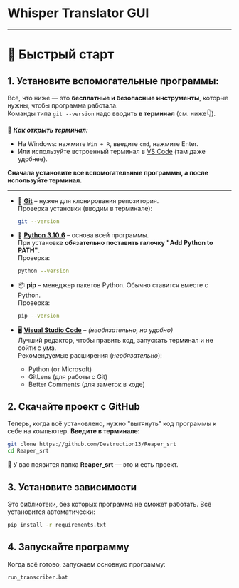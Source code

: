 # Whisper Translator GUI

---

# 🚀 Быстрый старт

## 1. **Установите вспомогательные программы:**

   Всё, что ниже — это **бесплатные и безопасные инструменты**, которые нужны, чтобы программа работала.  
   Команды типа `git --version` надо вводить **в терминал** (см. ниже👇).

   📌 ***Как открыть терминал:***
   - На Windows: нажмите `Win + R`, введите `cmd`, нажмите Enter.
   - Или используйте встроенный терминал в [VS Code](https://code.visualstudio.com/) (там даже удобнее).

   **Сначала установите все вспомогательные программы, а после используйте терминал.**

   ---

   * 🧰 **[Git](https://git-scm.com/downloads)** – нужен для клонирования репозитория.  
     Проверка установки (вводим в терминале):
     ```bash
     git --version
     ```

   * 🐍 **[Python 3.10.6](https://www.python.org/ftp/python/3.10.6/python-3.10.6-amd64.exe)** – основа всей программы.  
     При установке **обязательно поставить галочку "Add Python to PATH"**.  
     Проверка:
     ```bash
     python --version
     ```

   * 📦 **pip** – менеджер пакетов Python. Обычно ставится вместе с Python.  
     Проверка:
     ```bash
     pip --version
     ```

   * 🖥️ **[Visual Studio Code](https://code.visualstudio.com/)** – *(необязательно, но удобно)*  
     Лучший редактор, чтобы править код, запускать терминал и не сойти с ума.  
     Рекомендуемые расширения (*необязательно*):
     - Python (от Microsoft)
     - GitLens (для работы с Git)
     - Better Comments (для заметок в коде)

## 2. **Скачайте проект с GitHub**
Теперь, когда всё установлено, нужно "вытянуть" код программы к себе на компьютер. 
**Введите в терминале:**

   ```bash 
   git clone https://github.com/Destruction13/Reaper_srt
   cd Reaper_srt
   ```
📁 У вас появится папка **Reaper_srt** — это и есть проект.

## **3. Установите зависимости**
Это библиотеки, без которых программа не сможет работать. Всё установится автоматически:
   ```bash
   pip install -r requirements.txt
   ```
## 4. **Запускайте программу**
Когда всё готово, запускаем основную программу:
   ```bash
   run_transcriber.bat
   ```
